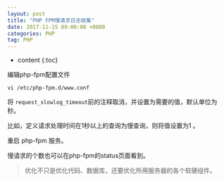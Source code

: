 ```yaml
---
layout: post
title: "PHP FPM慢请求日志收集"
date: 2017-11-15 09:00:00 +0800 
categories: PHP
tag: PHP
---
```

* content
{:toc}

编辑php-fpm配置文件

```shell
vi /etc/php-fpm.d/www.conf
```

将 `request_slowlog_timeout`前的注释取消，并设置为需要的值，默认单位为秒。

比如，定义请求处理时间在1秒以上的查询为慢查询，则将值设置为1 。 

重启 php-fpm 服务。

慢请求的个数也可以在php-fpm的status页面看到。

> 优化不只是优化代码、数据库，还要优化所用服务器的各个软硬组件。